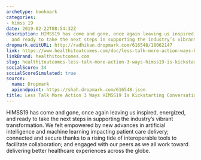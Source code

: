 ```yaml
---
archetype: bookmark
categories:
- himss 19
date: 2019-02-22T08:54:32Z
description: HIMSS19 has come and gone, once again leaving us inspired, energized,
  and ready to take the next steps in supporting the industry’s vibrant transformation.
dropmark.editURL: http://radhikan.dropmark.com/616548/18062147
link: https://www.healthitoutcomes.com/doc/less-talk-more-action-ways-himss-is-kickstarting-conversations-0001
linkBrand: healthitoutcomes.com
slug: healthitoutcomes-less-talk-more-action-3-ways-himss19-is-kickstarting-conversations
socialScore: 34
socialScoreSimulated: true
source:
  name: Dropmark
  apiendpoint: https://shah.dropmark.com/616548.json
title: Less Talk More Action 3 Ways HIMSS19 Is Kickstarting Conversations
---
```

HIMSS19 has come and gone, once again leaving us inspired, energized, and ready to take the next steps in supporting the industry’s vibrant transformation. We felt empowered by new advances in artificial intelligence and machine learning impacting patient care delivery; connected and secure thanks to a rising tide of interoperable tools to facilitate collaboration; and engaged with our peers as we all work toward delivering better healthcare experiences across the globe.

